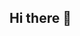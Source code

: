 ## Hi there 👋

<!--
- 🔭 I’m currently working on SEEMG. This is not my formation area, but I always deal with IT...
- 🌱 I’m currently learning Javascript, Angular and React...
- 👯 I’m looking to collaborate on free software projects...
- 🤔 I’m looking for help with my projects too. Good ideas are always welcome...
- 💬 Ask me about anything, but I cannot answer precisely about everything...
- 📫 How to reach me: @juninhsilva14
- ⚡ Fun fact: Somehow I'll always get where I want...
-->
